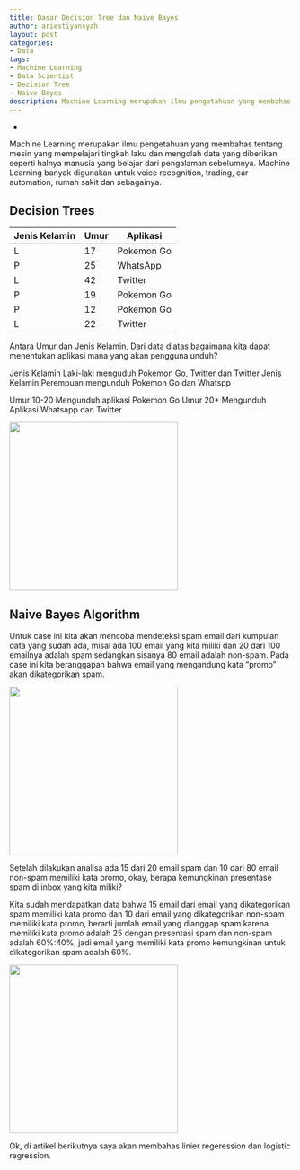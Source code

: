 ```yaml
---
title: Dasar Decision Tree dan Naive Bayes
author: ariestiyansyah
layout: post
categories:
- Data
tags:
- Machine Learning
- Data Scientist
- Decision Tree
- Naive Bayes
description: Machine Learning merupakan ilmu pengetahuan yang membahas tentang mesin yang mempelajari tingkah laku dan mengolah data yang diberikan seperti halnya manusia yang belajar dari pengalaman sebelumnya
---
```

-
Machine Learning merupakan ilmu pengetahuan yang membahas tentang mesin yang mempelajari tingkah laku dan mengolah data yang diberikan seperti halnya manusia yang belajar dari pengalaman sebelumnya. Machine Learning banyak digunakan untuk voice recognition, trading, car automation, rumah sakit dan sebagainya.

## Decision Trees

| Jenis Kelamin | Umur | Aplikasi   |
|---------------|------|------------|
| L             | 17   | Pokemon Go |
| P             | 25   | WhatsApp   |
| L             | 42   | Twitter    |
| P             | 19   | Pokemon Go |
| P             | 12   | Pokemon Go |
| L             | 22   | Twitter    |

Antara Umur dan Jenis Kelamin, Dari data diatas bagaimana kita dapat menentukan aplikasi mana yang akan pengguna unduh?

Jenis Kelamin Laki-laki menguduh Pokemon Go, Twitter dan Twitter
Jenis Kelamin Perempuan mengunduh Pokemon Go dan Whatspp

Umur 10-20 Mengunduh aplikasi Pokemon Go
Umur 20+ Mengunduh Aplikasi Whatsapp dan Twitter

<img src="http://oonlab.com/images/ml/decision-tree.png" width="300">

## Naive Bayes Algorithm

Untuk case ini kita akan mencoba mendeteksi spam email dari kumpulan data yang sudah ada, misal ada 100 email yang kita miliki dan 20 dari 100 emailnya adalah spam sedangkan sisanya 80 email adalah non-spam. Pada case ini kita beranggapan bahwa email yang mengandung kata “promo” akan dikategorikan spam.

<img src="http://oonlab.com/images/ml/naive-bayes.png" width="300">

Setelah dilakukan analisa ada 15 dari 20 email spam dan 10 dari 80 email non-spam memiliki kata promo, okay, berapa kemungkinan presentase spam di inbox yang kita miliki?

Kita sudah mendapatkan data bahwa 15 email dari email yang dikategorikan spam memiliki kata promo dan 10 dari email yang dikategorikan non-spam memiliki kata promo, berarti jumlah email yang dianggap spam karena memiliki kata promo adalah 25 dengan presentasi spam dan non-spam adalah 60%:40%, jadi email yang memiliki kata promo kemungkinan untuk dikategorikan spam adalah 60%.

<img src="http://oonlab.com/images/ml/naive-bayes2.png" width="300">

Ok, di artikel berikutnya saya akan membahas linier regeression dan logistic regression.
